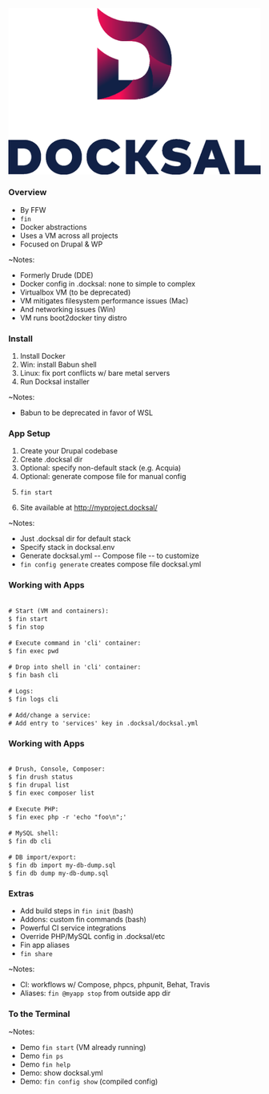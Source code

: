 ![Docksal](slides/img/logo-docksal.png)


### Overview

* By FFW
* `fin`
* Docker abstractions
* Uses a VM across all projects
* Focused on Drupal & WP

~Notes:
* Formerly Drude (DDE)
* Docker config in .docksal: none to simple to complex
* Virtualbox VM (to be deprecated)
* VM mitigates filesystem performance issues (Mac)
* And networking issues (Win)
* VM runs boot2docker tiny distro


### Install

1. Install Docker
1. Win: install Babun shell
1. Linux: fix port conflicts w/ bare metal servers
1. Run Docksal installer

~Notes:
* Babun to be deprecated in favor of WSL


### App Setup

1. Create your Drupal codebase
1. Create .docksal dir
1. Optional: specify non-default stack (e.g. Acquia)
1. Optional: generate compose file for manual config
1. <pre><code class="bash" data-trim data-noescape>fin start</code></pre>
1. Site available at http://myproject.docksal/

~Notes:
* Just .docksal dir for default stack
* Specify stack in docksal.env
* Generate docksal.yml -- Compose file -- to customize
* `fin config generate` creates compose file docksal.yml


### Working with Apps

 <pre><code class="bash" data-trim data-noescape>
# Start (VM and containers):
$ fin start
$ fin stop

# Execute command in 'cli' container:
$ fin exec pwd

# Drop into shell in 'cli' container:
$ fin bash cli

# Logs:
$ fin logs cli

# Add/change a service:
# Add entry to 'services' key in .docksal/docksal.yml
</code></pre>


### Working with Apps

 <pre><code class="bash" data-trim data-noescape>
# Drush, Console, Composer:
$ fin drush status
$ fin drupal list
$ fin exec composer list

# Execute PHP:
$ fin exec php -r 'echo "foo\n";'

# MySQL shell:
$ fin db cli

# DB import/export:
$ fin db import my-db-dump.sql
$ fin db dump my-db-dump.sql
</code></pre>


### Extras

* Add build steps in `fin init` (bash)
* Addons: custom fin commands (bash)
* Powerful CI service integrations
* Override PHP/MySQL config in .docksal/etc
* Fin app aliases
* `fin share`

~Notes:
* CI: workflows w/ Compose, phpcs, phpunit, Behat, Travis
* Aliases: `fin @myapp stop` from outside app dir


### To the Terminal

~Notes:
* Demo `fin start` (VM already running)
* Demo `fin ps`
* Demo `fin help`
* Demo: show docksal.yml
* Demo: `fin config show` (compiled config)
